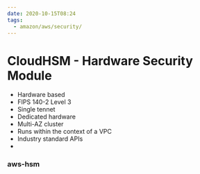 ```yaml
---
date: 2020-10-15T08:24
tags:
  - amazon/aws/security/
---
```


# CloudHSM - Hardware Security Module

* Hardware based
* FIPS 140-2 Level 3
* Single tennet
* Dedicated hardware
* Multi-AZ cluster
* Runs within the context of a VPC
* Industry standard APIs
* 




### aws-hsm